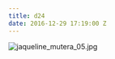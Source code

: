 ```yaml
---
title: d24
date: 2016-12-29 17:19:00 Z
---
```


![jaqueline_mutera_05.jpg](/uploads/jaqueline_mutera_05.jpg)